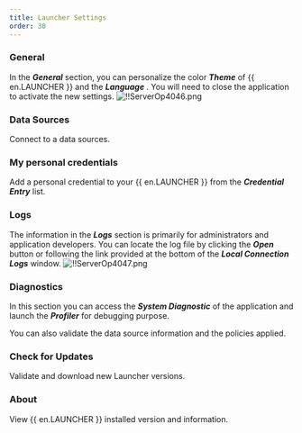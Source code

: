 ```yaml
---
title: Launcher Settings
order: 30
---
```

### General 

In the ***General*** section, you can personalize the color ***Theme*** of {{ en.LAUNCHER }} and the ***Language*** . You will need to close the application to activate the new settings. 
![!!ServerOp4046.png](https://webdevolutions.azureedge.net/docs/en/server/ServerOp4046.png) 

### Data Sources 
Connect to a data sources. 
### My personal credentials 
Add a personal credential to your {{ en.LAUNCHER }} from the ***Credential Entry*** list. 
### Logs 
The information in the ***Logs*** section is primarily for administrators and application developers. You can locate the log file by clicking the ***Open*** button or following the link provided at the bottom of the ***Local Connection Logs*** window. 
![!!ServerOp4047.png](https://webdevolutions.azureedge.net/docs/en/server/ServerOp4047.png) 
### Diagnostics 
In this section you can access the ***System Diagnostic*** of the application and launch the ***Profiler*** for debugging purpose.  

You can also validate the data source information and the policies applied. 
### Check for Updates 
Validate and download new Launcher versions. 
### About 
View {{ en.LAUNCHER }} installed version and information. 

